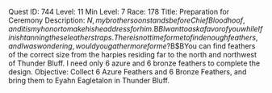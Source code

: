 Quest ID: 744
Level: 11
Min Level: 7
Race: 178
Title: Preparation for Ceremony
Description: $N, my brother soon stands before Chief Bloodhoof, and it is my honor to make his headdress for him.$B$BI want to ask a favor of you while I finish tanning these leather straps. There is not time for me to find enough feathers, and I was wondering, would you gather more for me?$B$BYou can find feathers of the correct size from the harpies residing far to the north and northwest of Thunder Bluff. I need only 6 azure and 6 bronze feathers to complete the design.
Objective: Collect 6 Azure Feathers and 6 Bronze Feathers, and bring them to Eyahn Eagletalon in Thunder Bluff.
